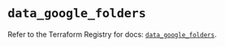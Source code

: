 # `data_google_folders`

Refer to the Terraform Registry for docs: [`data_google_folders`](https://registry.terraform.io/providers/hashicorp/google-beta/6.3.0/docs/data-sources/google_folders).
